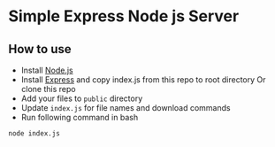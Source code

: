 
# Simple Express Node js Server

## How to use

- Install [Node.js](http://blog.teamtreehouse.com/install-node-js-npm-windows)
- Install [Express](https://expressjs.com/en/starter/installing.html) and copy index.js from this repo to root directory
Or clone this repo
- Add your files to ```public``` directory 
- Update `index.js` for file names and download commands
- Run following command in bash
```
node index.js
```

